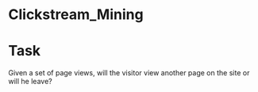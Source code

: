 Clickstream_Mining
==================

Task
====

Given a set of page views, will the visitor view another page on the site or will he leave?
